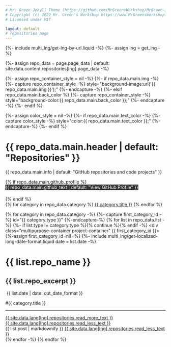 ```yaml
---
# Mr. Green Jekyll Theme (https://github.com/MrGreensWorkshop/MrGreen-JekyllTheme)
# Copyright (c) 2022 Mr. Green's Workshop https://www.MrGreensWorkshop.com
# Licensed under MIT

layout: default
# repositories page
---
```

{%- include multi_lng/get-lng-by-url.liquid -%}
{%- assign lng = get_lng -%}

{%- assign repo_data = page.page_data | default: site.data.content.repositories[lng].page_data -%}

{%- assign repo_container_style = nil -%}
{%- if repo_data.main.img -%}
  {%- capture repo_container_style -%} style="background-image:url('{{ repo_data.main.img }}');" {%- endcapture -%}
{%- elsif repo_data.main.back_color %}
  {%- capture repo_container_style -%} style="background-color:{{ repo_data.main.back_color }};" {%- endcapture -%}
{%- endif %}

<div class="multipurpose-container project-heading-container" {{repo_container_style}}>
{%- assign color_style = nil -%}
{%- if repo_data.main.text_color -%}
  {%- capture color_style -%} style="color:{{ repo_data.main.text_color }};" {%-endcapture-%}
{%- endif %}
  <h1 {{ color_style }}>{{ repo_data.main.header | default: "Repositories" }}</h1>
  <p {{ color_style }}>{{ repo_data.main.info | default: "GitHub repositories and code projects" }}</p>
  {% if repo_data.main.github_profile %}
  <div class="multipurpose-button-wrapper" style="margin-bottom: 20px;">
    <a href="{{ repo_data.main.github_profile }}" target="_blank" role="button" class="multipurpose-button" style="background-color:#333; color: white; text-decoration: none;">{{ repo_data.main.github_text | default: "View GitHub Profile" }}</a>
  </div>
  {% endif %}
  <div class="multipurpose-button-wrapper">
  {% for category in repo_data.category %}
    <a href="#{{ category.type }}" role="button" class="multipurpose-button project-buttons" style="background-color:{{ category.color }};">{{ category.title }}</a>
  {% endfor %}
  </div>
</div>

{% for category in repo_data.category -%}
  {%- capture first_category_id -%} id="{{ category.type }}" {%-endcapture-%}
  {% for list in repo_data.list -%}
    {%- if list.type != category.type %}{% continue %}{% endif -%}
    <div class="multipurpose-container project-container" {{ first_category_id }}>
      {%-assign first_category_id=nil -%}
      {%- include multi_lng/get-localized-long-date-format.liquid date = list.date -%}
      <div class="row">
        <div class="col-md-12 project-header">
          <h1>{{ list.repo_name }}</h1><h2>{{ list.repo_excerpt }}</h2>
          <div class="meta-container">
            <p class="date"><i class="fa fa-calendar fa-fw" aria-hidden="true"></i>&nbsp;{{ list.date | date: out_date_format }}</p>
            <p class="category">#{{ category.title }}</p>
          </div>
          <hr>
          <a href="javascript:void(0);" class="read-more-less" role="button" rel="nofollow">
            <div class="read-more"><i class="fa fa-angle-double-down fa-fw" aria-hidden="true"></i>{{ site.data.lang[lng].repositories.read_more_text }}</div>
            <div class="read-less"><i class="fa fa-angle-double-up fa-fw" aria-hidden="true"></i>{{ site.data.lang[lng].repositories.read_less_text }}</div>
          </a>
        </div>
      </div>
      <div class="row">
        <div class="markdown-style">
          {{ list.post | markdownify }}
          <a href="javascript:void(0);" class="read-more-less" role="button" rel="nofollow">
            <i class="fa fa-angle-double-up fa-fw" aria-hidden="true"></i>{{ site.data.lang[lng].repositories.read_less_text }}
          </a>
        </div>
      </div>
    </div>
  {% endfor -%}
{% endfor %}